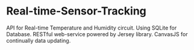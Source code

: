 # Real-time-Sensor-Tracking
API for Real-time Temperature and Humidity circuit.
Using SQLite for Database.
RESTful web-service powered by Jersey library.
CanvasJS for continually data updating.
